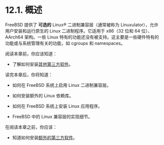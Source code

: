 # 12.1. 概述

FreeBSD 提供了 **可选的** Linux® 二进制兼容层（通常被称为 Linuxulator），允许用户安装和运行原生的 Linux 二进制程序。它适用于 x86（32 位和 64 位）、AArch64 架构。一些 Linux 特有的功能还没有被支持。这主要是一些硬件特有的功能或与系统管理有关的功能，如 cgroups 和 namespaces。

阅读本章前，你应该知道：

- 了解如何安装[其他第三方软件](https://docs.freebsd.org/en/books/handbook/ports/#ports)。

读完本章后，你将知道：

- 如何在 FreeBSD 系统上启用 Linux 二进制兼容层。

- 如何安装额外的 Linux 依赖库。

- 如何在 FreeBSD 系统上安装 Linux 应用程序。

- FreeBSD 中的 Linux 兼容层的实现细节。

在阅读本章之前，你应该：

- 知道如何安装[额外的第三方软件](https://docs.freebsd.org/en/books/handbook/ports/index.html#ports)。